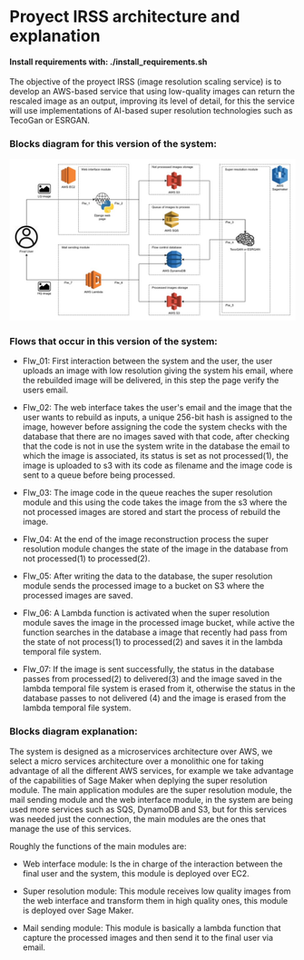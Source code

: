 # Proyect IRSS architecture and explanation

#### Install requirements with: ./install_requirements.sh

The objective of the proyect IRSS (image resolution scaling service) is to develop an AWS-based service that using low-quality images can return the rescaled image as an output, improving its level of detail, for this the service will use implementations of AI-based super resolution technologies such as TecoGan or ESRGAN.

### Blocks diagram for this version of the system:

![Blocks diagram](resources/blocks_diagrams/IRSS_Sprint1.jpg)

### Flows that occur in this version of the system:

-   Flw_01: First interaction between the system and the user, the user uploads an image with low resolution giving the system his email, where the rebuilded image will be delivered, in this step the page verify the users email.

-   Flw_02: The web interface takes the user's email and the image that the user wants to rebuild as inputs, a unique 256-bit hash is assigned to the image, however before assigning the code the system checks with the database that there are no images saved with that code, after checking that the code is not in use the system write in the database the email to which the image is associated, its status is set as not processed(1), the image is uploaded to s3 with its code as filename and the image code is sent to a queue before being processed.

-   Flw_03: The image code in the queue reaches the super resolution module and this using the code takes the image from the s3 where the not processed images are stored and start the process of rebuild the image.

-   Flw_04: At the end of the image reconstruction process the super resolution module changes the state of the image in the database from not processed(1) to processed(2).

-   Flw_05: After writing the data to the database, the super resolution module sends the processed image to a bucket on S3 where the processed images are saved.

-   Flw_06: A Lambda function is activated when the super resolution module saves the image in the processed image bucket, while active the function searches in the database a image that recently had pass from the state of not process(1) to processed(2) and saves it in the lambda temporal file system.

-   Flw_07: If the image is sent successfully, the status in the database passes from processed(2) to delivered(3) and the image saved in the lambda temporal file system is erased from it, otherwise the status in the database passes to not delivered (4) and the image is erased from the lambda temporal file system.

### Blocks diagram explanation:

The system is designed as a microservices architecture over AWS, we select a micro services architecture over a monolithic one for taking advantage of all the different AWS services, for example we take advantage of the capabilities of Sage Maker when deplying the super resolution module.
The main application modules are the super resolution module, the mail sending module and the web interface module, in the system are being used more services such as SQS,  DynamoDB and S3, but for this services was needed just the connection, the main modules are the ones that manage the use of this services.

Roughly the functions of the main modules are:

-   Web interface module: Is the in charge of the interaction between the final user and the system, this module is deployed over EC2.

-   Super resolution module: This module receives low quality images from the web interface  and transform them in high quality ones, this module is deployed over Sage Maker.

-   Mail sending module: This module is basically a lambda function that capture the processed images and then send it to the final user via email.

